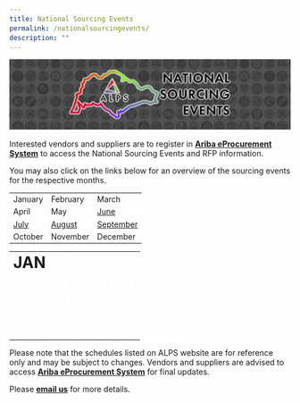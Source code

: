 ```yaml
---
title: National Sourcing Events
permalink: /nationalsourcingevents/
description: ""
---
```

![](/images/NATIONAL%20SOURCING%20EVENTS/national%20sourcing%20events.jpeg)


Interested vendors and suppliers are to register in&nbsp;[**Ariba eProcurement System**](https://www.ariba.com/)&nbsp;to access the National Sourcing Events and RFP information.  

You may also click on the links below for an overview of the sourcing events for the respective months.

|  | | |
|-----------|---|--
| January     | February     | March     |
| April     | May     |[June](/files/SOURCING%20EVENTS/june%202023.pdf)     |
|  [July](/files/SOURCING%20EVENTS/july%202023%20sourcing%20events.pdf) | [August](/files/SOURCING%20EVENTS/august%202023%20sourcing%20events.pdf)    | [September](/files/SOURCING%20EVENTS/sep%202023%20sourcing%20events.pdf)     |
| October     | November     | December     |




<table style="border-width: 0; color: white">
	<tbody>
		<tr>
		<td role="button" class="btn btn-primary btn-lg btn-block">
			<a style="font-colour: white; font-size: 2em; font-weight: bold; text-decoration: none" target="_blank" href="/files/SOURCING%20EVENTS/june%202023.pdf">JAN</a>
		</td>
		<td>
			<a style="color: white; font-size: 2em; font-weight: bold; text-decoration: none;" target="_blank" role="button" class="btn btn-primary btn-lg btn-block" href="https://www.alpshealthcare.com.sg/">FEB</a>
		</td>
		<td>
			<a style="color: white; font-size: 2em; font-weight: bold; text-decoration: none;" target="_blank" role="button" class="btn btn-primary btn-lg btn-block" href="https://www.alpshealthcare.com.sg/">MAR</a>
		</td>
	</tr>
	<tr>
		<td>
			<a style="color: white; font-size: 2em; font-weight: bold; text-decoration: none;" target="_blank" role="button" class="btn btn-primary btn-lg btn-block" href="https://www.alpshealthcare.com.sg/">APR</a>
		</td>
		<td>
			<a style="color: white; font-size: 2em; font-weight: bold; text-decoration: none;" target="_blank" role="button" class="btn btn-primary btn-lg btn-block" href="https://www.alpshealthcare.com.sg/">MAY</a>
		</td>
		<td>
			<a style="color: white; font-size: 2em; font-weight: bold; text-decoration: none;" target="_blank" role="button" class="btn btn-primary btn-lg btn-block" href="https://www.alpshealthcare.com.sg/">JUN</a>
		</td>
	</tr>
	<tr>
		<td>
			<a style="color: white; font-size: 2em; font-weight: bold; text-decoration: none;" target="_blank" role="button" class="btn btn-primary btn-lg btn-block" href="https://www.alpshealthcare.com.sg/">JUL</a>
		</td>
		<td>
			<a style="color: white; font-size: 2em; font-weight: bold; text-decoration: none;" target="_blank" role="button" class="btn btn-primary btn-lg btn-block" href="https://www.alpshealthcare.com.sg/">AUG</a>
		</td>
		<td>
			<a style="color: white; font-size: 2em; font-weight: bold; text-decoration: none;" target="_blank" role="button" class="btn btn-primary btn-lg btn-block" href="https://www.alpshealthcare.com.sg/">SEP</a>
		</td>
	</tr>
	<tr>
		<td>
			<a style="color: white; font-size: 2em; font-weight: bold; text-decoration: none;" target="_blank" role="button" class="btn btn-primary btn-lg btn-block" href="https://www.alpshealthcare.com.sg/">OCT</a>
		</td>
		<td>
			<a style="color: white; font-size: 2em; font-weight: bold; text-decoration: none;" target="_blank" role="button" class="btn btn-primary btn-lg btn-block" href="https://www.alpshealthcare.com.sg/">NOV</a>
		</td>
		<td>
			<a style="color: white; font-size: 2em; font-weight: bold; text-decoration: none;" target="_blank" role="button" class="btn btn-primary btn-lg btn-block" href="https://www.alpshealthcare.com.sg/">DEC</a>
		</td>
	</tr>
	</tbody></table>





Please note that the schedules listed on ALPS website are for reference only and may be subject to changes. Vendors and suppliers are advised to access&nbsp;[**Ariba eProcurement System**](https://www.ariba.com/)&nbsp;for final updates.

Please&nbsp;[**email us**](mailto:alps_operations@alpshealthcare.com.sg)&nbsp;for more details.